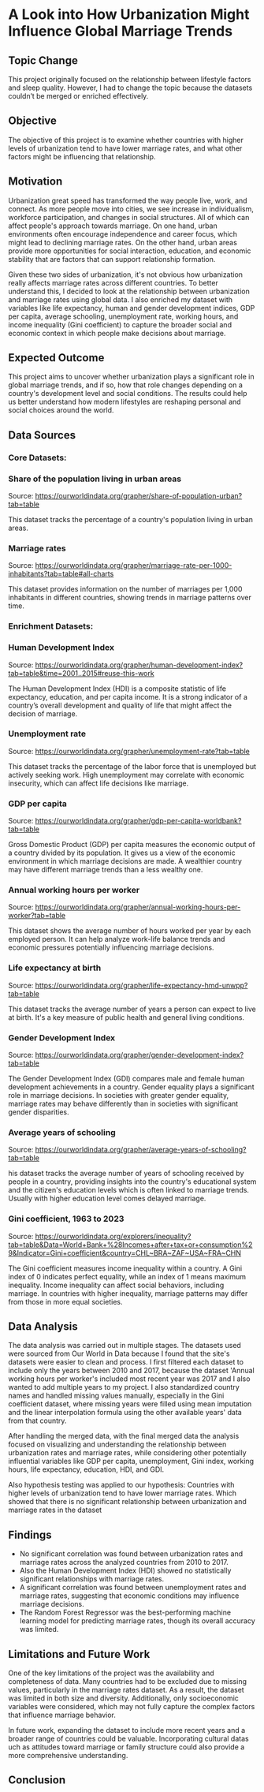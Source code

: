 # A Look into How Urbanization Might Influence Global Marriage Trends


## Topic Change
This project originally focused on the relationship between lifestyle factors and sleep quality. However, I had to change the topic because the datasets couldn’t be merged or enriched effectively.


## Objective
The objective of this project is to examine whether countries with higher levels of urbanization tend to have lower marriage rates, and what other factors might be influencing that relationship.


## Motivation
Urbanization great speed has transformed the way people live, work, and connect. As more people move into cities, we see increase in individualism, workforce participation, and changes in social structures. All of which can affect people's approach towards marriage. On one hand, urban environments often encourage independence and career focus, which might lead to declining marriage rates. On the other hand, urban areas provide more opportunities for social interaction, education, and economic stability that are factors that can support relationship formation.

Given these two sides of urbanization, it's not obvious how urbanization really affects marriage rates across different countries. To better understand this, I decided to look at the relationship between urbanization and marriage rates using global data. I also enriched my dataset with variables like life expectancy, human and gender development indices, GDP per capita, average schooling, unemployment rate, working hours, and income inequality (Gini coefficient) to capture the broader social and economic context in which people make decisions about marriage.


## Expected Outcome
This project aims to uncover whether urbanization plays a significant role in global marriage trends, and if so, how that role changes depending on a country's development level and social conditions. The results could help us better understand how modern lifestyles are reshaping personal and social choices around the world. 


## Data Sources
### Core Datasets:
### Share of the population living in urban areas
Source: https://ourworldindata.org/grapher/share-of-population-urban?tab=table

This dataset tracks the percentage of a country's population living in urban areas. 


### Marriage rates
Source: https://ourworldindata.org/grapher/marriage-rate-per-1000-inhabitants?tab=table#all-charts

This dataset provides information on the number of marriages per 1,000 inhabitants in different countries, showing trends in marriage patterns over time.


### Enrichment Datasets:
### Human Development Index
Source: https://ourworldindata.org/grapher/human-development-index?tab=table&time=2001..2015#reuse-this-work

The Human Development Index (HDI) is a composite statistic of life expectancy, education, and per capita income. It is a strong indicator of a country’s overall development and quality of life that might affect the decision of marriage.


### Unemployment rate
Source: https://ourworldindata.org/grapher/unemployment-rate?tab=table

This dataset tracks the percentage of the labor force that is unemployed but actively seeking work. High unemployment may correlate with economic insecurity, which can affect life decisions like marriage.


### GDP per capita
Source: https://ourworldindata.org/grapher/gdp-per-capita-worldbank?tab=table

Gross Domestic Product (GDP) per capita measures the economic output of a country divided by its population. It gives us a view of the economic environment in which marriage decisions are made. A wealthier country may have different marriage trends than a less wealthy one.


### Annual working hours per worker
Source: https://ourworldindata.org/grapher/annual-working-hours-per-worker?tab=table

This dataset shows the average number of hours worked per year by each employed person. It can help analyze work-life balance trends and economic pressures potentially influencing marriage decisions.


### Life expectancy at birth
Source: https://ourworldindata.org/grapher/life-expectancy-hmd-unwpp?tab=table

This dataset tracks the average number of years a person can expect to live at birth. It's a key measure of public health and general living conditions.


### Gender Development Index
Source: https://ourworldindata.org/grapher/gender-development-index?tab=table

The Gender Development Index (GDI) compares male and female human development achievements in a country. Gender equality plays a significant role in marriage decisions. In societies with greater gender equality, marriage rates may behave differently than in societies with significant gender disparities.


### Average years of schooling
Source: https://ourworldindata.org/grapher/average-years-of-schooling?tab=table

his dataset tracks the average number of years of schooling received by people in a country, providing insights into the country's educational system and the citizen's education levels which is often linked to marriage trends. Usually with higher education level comes delayed marriage.


### Gini coefficient, 1963 to 2023
Source: https://ourworldindata.org/explorers/inequality?tab=table&Data=World+Bank+%28Incomes+after+tax+or+consumption%29&Indicator=Gini+coefficient&country=CHL~BRA~ZAF~USA~FRA~CHN

The Gini coefficient measures income inequality within a country. A Gini index of 0 indicates perfect equality, while an index of 1 means maximum inequality. Income inequality can affect social behaviors, including marriage. In countries with higher inequality, marriage patterns may differ from those in more equal societies.


## Data Analysis
The data analysis was carried out in multiple stages. The datasets used were sourced from Our World in Data because I found that the site's datasets were easier to clean and process. I first filtered each dataset to include only the years between 2010 and 2017, because the dataset 'Annual working hours per worker's included most recent year was 2017 and I also wanted to add multiple years to my project. I also standardized country names and handled missing values manually, especially in the Gini coefficient dataset, where missing years were filled using mean imputation and the linear interpolation formula using the other available years' data from that country. 

After handling the merged data, with the final merged data the analysis focused on visualizing and understanding the relationship between urbanization rates and marriage rates, while considering other potentially influential variables like GDP per capita, unemployment, Gini index, working hours, life expectancy, education, HDI, and GDI. 

Also hypothesis testing was applied to our hypothesis: Countries with higher levels of urbanization tend to have lower marriage rates. Which showed that there is no significant relationship between urbanization and marriage rates in the dataset


## Findings
- No significant correlation was found between urbanization rates and marriage rates across the analyzed countries from 2010 to 2017.
- Also the Human Development Index (HDI) showed no statistically significant relationships with marriage rates.
- A significant correlation was found between unemployment rates and marriage rates, suggesting that economic conditions may influence marriage decisions.
- The Random Forest Regressor was the best-performing machine learning model for predicting marriage rates, though its overall accuracy was limited.


## Limitations and Future Work
One of the key limitations of the project was the availability and completeness of data. Many countries had to be excluded due to missing values, particularly in the marriage rates dataset. As a result, the dataset was limited in both size and diversity. Additionally, only socioeconomic variables were considered, which may not fully capture the complex factors that influence marriage behavior.

In future work, expanding the dataset to include more recent years and a broader range of countries could be valuable. Incorporating cultural datas uch as attitudes toward marriage or family structure could also provide a more comprehensive understanding.


## Conclusion
